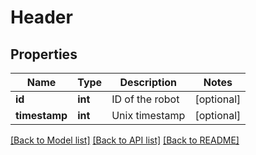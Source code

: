 # Header

## Properties
Name | Type | Description | Notes
------------ | ------------- | ------------- | -------------
**id** | **int** | ID of the robot | [optional] 
**timestamp** | **int** | Unix timestamp | [optional] 

[[Back to Model list]](../README.md#documentation-for-models) [[Back to API list]](../README.md#documentation-for-api-endpoints) [[Back to README]](../README.md)


